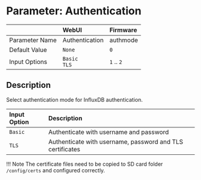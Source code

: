# Parameter: Authentication

|                   | WebUI               | Firmware
|:---               |:---                 |:----
| Parameter Name    | Authentication      | authmode
| Default Value     | `None`              | `0`
| Input Options     | `Basic`<br>`TLS`    | `1` .. `2`


## Description

Select authentication mode for InfluxDB authentication.


| Input Option               | Description
|:---                        |:---
| `Basic`                    | Authenticate with username and password
| `TLS`                      | Authenticate with username, password and TLS certificates


!!! Note
    The certificate files need to be copied to SD card folder `/config/certs` and configured correctly.
